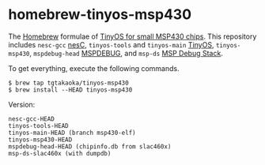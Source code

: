 homebrew-tinyos-msp430
======================

The [Homebrew][] formulae of [TinyOS for small MSP430 chips][].  This
repository includes `nesc-gcc` [nesC][], `tinyos-tools` and
`tinyos-main` [TinyOS][], `tinyos-msp430`, `mspdebug-head`
[MSPDEBUG][], and `msp-ds` [MSP Debug Stack][].

To get everything, execute the following commands.

    $ brew tap tgtakaoka/tinyos-msp430
    $ brew install --HEAD tinyos-msp430

Version:

    nesc-gcc-HEAD
    tinyos-tools-HEAD
    tinyos-main-HEAD (branch msp430-elf)
    tinyos-msp430-HEAD
    mspdebug-head-HEAD (chipinfo.db from slac460x)
    msp-ds-slac460x (with dumpdb)

[Homebrew]: https://brew.sh/
[TinyOS for small MSP430 chips]: https://github.com/tgtakaoka/tinyos-msp430
[nesC]: https://github.com/tinyos/nesc
[TinyOS]: http://tinyos.net
[MSPDEBUG]: https://dlbeer.co.nz/mspdebug/
[MSP Debug Stack]: http://www.ti.com/tool/mspds
